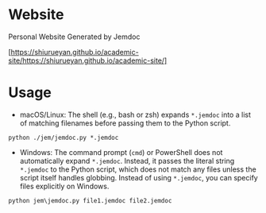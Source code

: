 # Website
Personal Website Generated by Jemdoc

[https://shiurueyan.github.io/academic-site/https://shiurueyan.github.io/academic-site/]

# Usage
- macOS/Linux: The shell (e.g., bash or zsh) expands `*.jemdoc` into a list of matching filenames before passing them to the Python script.

`python ./jem/jemdoc.py *.jemdoc`

- Windows: The command prompt (`cmd`) or PowerShell does not automatically expand `*.jemdoc`. Instead, it passes the literal string `*.jemdoc` to the Python script, which does not match any files unless the script itself handles globbing. Instead of using `*.jemdoc`, you can specify files explicitly on Windows.

 `python jem\jemdoc.py file1.jemdoc file2.jemdoc`
